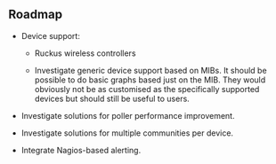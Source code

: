 Roadmap
-------

- Device support:

    - Ruckus wireless controllers

    - Investigate generic device support based on MIBs.  It should be
      possible to do basic graphs based just on the MIB.  They would
      obviously not be as customised as the specifically supported devices
      but should still be useful to users.

- Investigate solutions for poller performance improvement.

- Investigate solutions for multiple communities per device.

- Integrate Nagios-based alerting.

